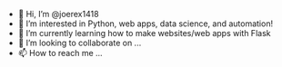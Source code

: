 - 👋 Hi, I’m @joerex1418
- 👀 I’m interested in Python, web apps, data science, and automation!
- 🌱 I’m currently learning how to make websites/web apps with Flask
- 💞️ I’m looking to collaborate on ...
- 📫 How to reach me ...

<!---
joerex1418/joerex1418 is a ✨ special ✨ repository because its `README.md` (this file) appears on your GitHub profile.
You can click the Preview link to take a look at your changes.
--->
